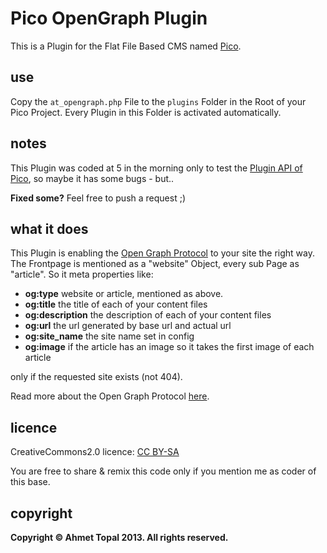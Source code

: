 # Pico OpenGraph Plugin

This is a Plugin for the Flat File Based CMS named [Pico](pico.dev7studios.com/).

## use

Copy the `at_opengraph.php` File to the `plugins` Folder in the Root of your Pico Project. Every Plugin in this Folder is activated automatically.

## notes

This Plugin was coded at 5 in the morning only to test the [Plugin API of Pico](http://pico.dev7studios.com/docs.html#plugins), so maybe it has some bugs - but..

**Fixed some?** Feel free to push a request ;)

## what it does

This Plugin is enabling the [Open Graph Protocol](http://ogp.me/) to your site the right way. The Frontpage is mentioned as a "website" Object, every sub Page as "article". So it meta properties like:

* **og:type** website or article, mentioned as above.
* **og:title** the title of each of your content files
* **og:description**  the description of each of your content files
* **og:url** the url generated by base url and actual url
* **og:site_name** the site name set in config
* **og:image** if the article has an image so it takes the first image of each article

only if the requested site exists (not 404).

Read more about the Open Graph Protocol [here](http://ogp.me/).


## licence

CreativeCommons2.0 licence: [CC BY-SA](http://creativecommons.org/licenses/by-sa/2.0/)

You are free to share & remix this code only if you mention me as coder of this base.


## copyright

**Copyright © Ahmet Topal 2013. All rights reserved.**